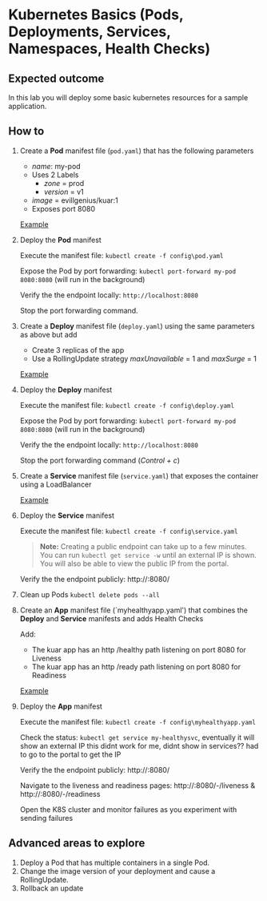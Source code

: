 # Kubernetes Basics (Pods, Deployments, Services, Namespaces, Health Checks)

## Expected outcome

In this lab you will deploy some basic kubernetes resources for a sample application.

## How to

1. Create a __Pod__ manifest file (`pod.yaml`) that has the following parameters
    * _name_: my-pod
    * Uses 2 Labels 
        * _zone_ = prod
        * _version_ = v1
    * _image_ = evillgenius/kuar:1
    * Exposes port 8080

    [Example](config/pod.yaml)

2. Deploy the __Pod__ manifest

    Execute the manifest file: `kubectl create -f config\pod.yaml`
    
    Expose the Pod by port forwarding: `kubectl port-forward my-pod 8080:8080` (will run in the background)

    Verify the the endpoint locally: `http://localhost:8080`

    Stop the port forwarding command.

3. Create a __Deploy__ manifest file (`deploy.yaml`) using the same parameters as above but add
    * Create 3 replicas of the app
    * Use a RollingUpdate strategy _maxUnavailable_ = 1 and _maxSurge_ = 1

    [Example](config/deploy.yaml)

4. Deploy the __Deploy__ manifest

    Execute the manifest file: `kubectl create -f config\deploy.yaml`

    Expose the Pod by port forwarding: `kubectl port-forward my-pod 8080:8080` (will run in the background)

    Verify the the endpoint locally: `http://localhost:8080`

    Stop the port forwarding command (_Control + c_)

5. Create a __Service__ manifest file (`service.yaml`) that exposes the container using a LoadBalancer

    [Example](config/service.yaml) 

6. Deploy the __Service__ manifest

    Execute the manifest file: `kubectl create -f config\service.yaml`

    > **Note:** Creating a public endpoint can take up to a few minutes.
        You can run `kubectl get service -w` until an external IP is shown. You will also be able to view the public IP from the portal.
    
    Verify the the endpoint publicly: http://<Public IP>:8080/    

7. Clean up Pods
    `kubectl delete pods --all`

8. Create an __App__ manifest file (`myhealthyapp.yaml') that combines the __Deploy__ and __Service__ manifests and adds Health Checks

    Add:
    * The kuar app has an http /healthy path listening on port 8080 for Liveness
    * The kuar app has an http /ready path listening on port 8080 for Readiness

    [Example](config/myhealthyapp.yaml)

9. Deploy the __App__ manifest

    Execute the manifest file: `kubectl create -f config\myhealthyapp.yaml`

    Check the status: `kubectl get service my-healthysvc`, eventually it will show an external IP
        this didnt work for me, didnt show in services?? had to go to the portal to get the IP

    Verify the the endpoint publicly: http://<Public IP>:8080/

    Navigate to the liveness and readiness pages: http://<Public IP>:8080/-/liveness & http://<Public IP>:8080/-/readiness

    Open the K8S cluster and monitor failures as you experiment with sending failures



## Advanced areas to explore

1. Deploy a Pod that has multiple containers in a single Pod.
2. Change the image version of your deployment and cause a RollingUpdate.
3. Rollback an update
